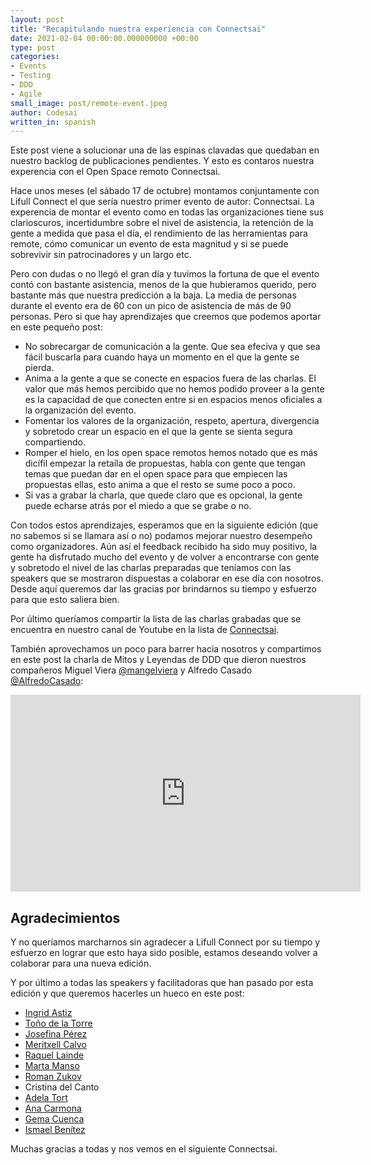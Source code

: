 ```yaml
---
layout: post
title: "Recapitulando nuestra experiencia con Connectsai"
date: 2021-02-04 00:00:00.000000000 +00:00
type: post
categories:
- Events
- Testing
- DDD
- Agile
small_image: post/remote-event.jpeg
author: Codesai
written_in: spanish
---
```


Este post viene a solucionar una de las espinas clavadas que quedaban en nuestro backlog de publicaciones pendientes. Y esto es contaros nuestra experencia con el Open Space remoto Connectsai.

Hace unos meses (el sábado 17 de octubre) montamos conjuntamente con Lifull Connect el que sería nuestro primer evento de autor: Connectsai. La experencia de montar el evento como en todas las organizaciones tiene sus clarioscuros, incertidumbre sobre el nivel de asistencia, la retención de la gente a medida que pasa el día, el rendimiento de las herramientas para remote, cómo comunicar un evento de esta magnitud y si se puede sobrevivir sin patrocinadores y un largo etc.

Pero con dudas o no llegó el gran día y tuvimos la fortuna de que el evento contó con bastante asistencia, menos de la que hubieramos querido, pero bastante más que nuestra predicción a la baja. La media de personas durante el evento era de 60 con un pico de asistencia de más de 90 personas. Pero si que hay aprendizajes que creemos que podemos aportar en este pequeño post:
* No sobrecargar de comunicación a la gente. Que sea efeciva y que sea fácil buscarla para cuando haya un momento en el que la gente se pierda.
* Anima a la gente a que se conecte en espacios fuera de las charlas. El valor que más hemos percibido que no hemos podido proveer a la gente es la capacidad de que conecten entre si en espacios menos oficiales a la organización del evento.
* Fomentar los valores de la organización, respeto, apertura, divergencia y sobretodo crear un espacio en el que la gente se sienta segura compartiendo.
* Romper el hielo, en los open space remotos hemos notado que es más dicífil empezar la retaíla de propuestas, habla con gente que tengan temas que puedan dar en el open space para que empiecen las propuestas ellas, esto anima a que el resto se sume poco a poco.
* Si vas a grabar la charla, que quede claro que es opcional, la gente puede echarse atrás por el miedo a que se grabe o no.

Con todos estos aprendizajes, esperamos que en la siguiente edición (que no sabemos si se llamara así o no) podamos mejorar nuestro desempeño como organizadores. Aún así el feedback recibido ha sido muy positivo, la gente ha disfrutado mucho del evento y de volver a encontrarse con gente y sobretodo el nivel de las charlas preparadas que teníamos con las speakers que se mostraron dispuestas a colaborar en ese día con nosotros. Desde aquí queremos dar las gracias por brindarnos su tiempo y esfuerzo para que esto saliera bien.

Por último queríamos compartir la lista de las charlas grabadas que se encuentra en nuestro canal de Youtube en la lista de [Connectsai](https://www.youtube.com/watch?v=FpZWD-HsIvY&list=PL9TlRsoJAtQal5HwlbfqHgVszGCEmDIy_). 

También aprovechamos un poco para barrer hacia nosotros y compartimos en este post la charla de Mitos y Leyendas de DDD que dieron nuestros compañeros Miguel Viera [@mangelviera](https://twitter.com/mangelviera) y Alfredo Casado [@AlfredoCasado](https://twitter.com/AlfredoCasado):

<iframe width="560" height="315" src="https://www.youtube.com/embed/PXbql2aWMs4" frameborder="0" allow="accelerometer; autoplay; clipboard-write; encrypted-media; gyroscope; picture-in-picture" allowfullscreen></iframe>

## Agradecimientos

Y no queríamos marcharnos sin agradecer a Lifull Connect por su tiempo y esfuerzo en lograr que esto haya sido posible, estamos deseando volver a colaborar para una nueva edición.

Y por último a todas las speakers y facilitadoras que han pasado por esta edición y que queremos hacerles un hueco en este post:

* [Ingrid Astiz](https://twitter.com/IngridAstiz)
* [Toño de la Torre](https://twitter.com/adelatorrefoss)
* [Josefina Pérez](https://twitter.com/finuka)
* [Meritxell Calvo](https://twitter.com/nyan_dev)
* [Raquel Lainde](https://twitter.com/lainde)
* [Marta Manso](https://twitter.com/MartaMans0)
* [Roman Zukov](https://twitter.com/zuko_mann)
* Cristina del Canto
* [Adela Tort](https://twitter.com/AdelaTort)
* [Ana Carmona](https://twitter.com/nhan_bcn)
* [Gema Cuenca](https://twitter.com/gecual)
* [Ismael Benítez](https://twitter.com/isma_tech)

Muchas gracias a todas y nos vemos en el siguiente Connectsai.